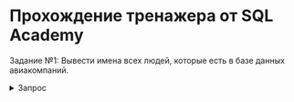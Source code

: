 # Прохождение тренажера от SQL Academy
Задание №1: Вывести имена всех людей, которые есть в базе данных авиакомпаний.
<details>
  <summary>Запрос</summary>
```mysql
SELECT name
FROM passenger
```
</details>

